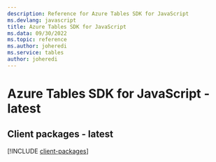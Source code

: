 ```yaml
---
description: Reference for Azure Tables SDK for JavaScript
ms.devlang: javascript
title: Azure Tables SDK for JavaScript
ms.data: 09/30/2022
ms.topic: reference
ms.author: joheredi
ms.service: tables
author: joheredi
---
```

# Azure Tables SDK for JavaScript - latest

## Client packages - latest
[!INCLUDE [client-packages](tables-client-index.md)]